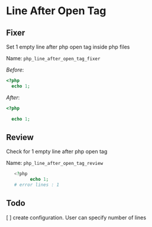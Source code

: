 # Line After Open Tag

## Fixer
  Set 1 empty line after php open tag inside php files

  Name: `php_line_after_open_tag_fixer`

  *Before*:
  ```php
  <?php
    echo 1;
  ```

  *After*:
  ```php
  <?php

    echo 1;
  ```


## Review
  Check for 1 empty line after php open tag

  Name: `php_line_after_open_tag_review`

  ```php
     <?php
           echo 1;
     # error lines : 1
  ```



## Todo
 [ ] create configuration. User can specify number of lines